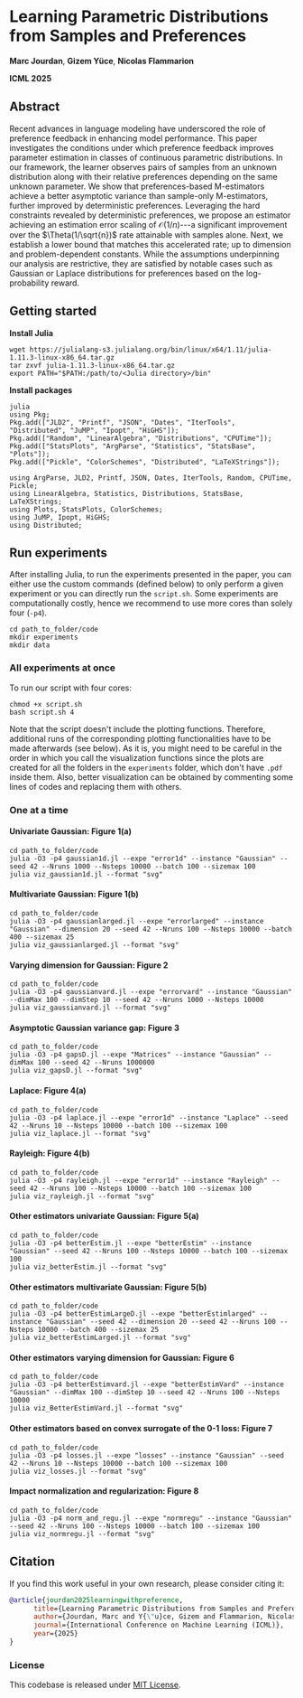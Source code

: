 # Learning Parametric Distributions from Samples and Preferences

**Marc Jourdan**, **Gizem Yüce**, **Nicolas Flammarion**

**ICML 2025**

## Abstract

Recent advances in language modeling have underscored the role of preference feedback in enhancing model performance. This paper investigates the conditions under which preference feedback improves parameter estimation in classes of continuous parametric distributions. In our framework, the learner observes pairs of samples from an unknown distribution along with their relative preferences depending on the same unknown parameter. We show that preferences-based M-estimators achieve a better asymptotic variance than sample-only M-estimators, further improved by deterministic preferences. Leveraging the hard constraints revealed by deterministic preferences, we propose an estimator achieving an estimation error scaling of $\mathcal{O}(1/n)$---a significant improvement over the $\Theta(1/\sqrt{n})$ rate attainable with samples alone. Next, we establish a lower bound that matches this accelerated rate; up to dimension and problem-dependent constants. While the assumptions underpinning our analysis are restrictive, they are satisfied by notable cases such as Gaussian or Laplace distributions for preferences based on the log-probability reward.

## Getting started

**Install Julia**
```
wget https://julialang-s3.julialang.org/bin/linux/x64/1.11/julia-1.11.3-linux-x86_64.tar.gz
tar zxvf julia-1.11.3-linux-x86_64.tar.gz
export PATH="$PATH:/path/to/<Julia directory>/bin"
```

**Install packages**
```
julia
using Pkg;
Pkg.add(["JLD2", "Printf", "JSON", "Dates", "IterTools", "Distributed", "JuMP", "Ipopt", "HiGHS"]);
Pkg.add(["Random", "LinearAlgebra", "Distributions", "CPUTime"]);
Pkg.add(["StatsPlots", "ArgParse", "Statistics", "StatsBase", "Plots"]);
Pkg.add(["Pickle", "ColorSchemes", "Distributed", "LaTeXStrings"]);

using ArgParse, JLD2, Printf, JSON, Dates, IterTools, Random, CPUTime, Pickle;
using LinearAlgebra, Statistics, Distributions, StatsBase, LaTeXStrings;
using Plots, StatsPlots, ColorSchemes;
using JuMP, Ipopt, HiGHS;
using Distributed;
```

## Run experiments

After installing Julia, to run the experiments presented in the paper, you can either use the custom commands (defined below) to only perform a given experiment or you can directly run the `script.sh`. Some experiments are computationally costly, hence we recommend to use more cores than solely four (`-p4`).

```
cd path_to_folder/code
mkdir experiments
mkdir data
```

### All experiments at once

To run our script with four cores:
```
chmod +x script.sh
bash script.sh 4
```
Note that the script doesn't include the plotting functions. Therefore, additional runs of the corresponding plotting functionalities have to be made afterwards (see below). As it is, you might need to be careful in the order in which you call the visualization functions since the plots are created for all the folders in the `experiments` folder, which don't have `.pdf` inside them. Also, better visualization can be obtained by commenting some lines of codes and replacing them with others.

### One at a time

#### Univariate Gaussian: Figure 1(a)

```
cd path_to_folder/code
julia -O3 -p4 gaussian1d.jl --expe "error1d" --instance "Gaussian" --seed 42 --Nruns 1000 --Nsteps 10000 --batch 100 --sizemax 100
julia viz_gaussian1d.jl --format "svg"
```

#### Multivariate Gaussian: Figure 1(b)

```
cd path_to_folder/code
julia -O3 -p4 gaussianlarged.jl --expe "errorlarged" --instance "Gaussian" --dimension 20 --seed 42 --Nruns 100 --Nsteps 10000 --batch 400 --sizemax 25
julia viz_gaussianlarged.jl --format "svg"
```

#### Varying dimension for Gaussian: Figure 2

```
cd path_to_folder/code
julia -O3 -p4 gaussianvard.jl --expe "errorvard" --instance "Gaussian" --dimMax 100 --dimStep 10 --seed 42 --Nruns 1000 --Nsteps 10000
julia viz_gaussianvard.jl --format "svg"
```

#### Asymptotic Gaussian variance gap: Figure 3

```
cd path_to_folder/code
julia -O3 -p4 gapsD.jl --expe "Matrices" --instance "Gaussian" --dimMax 100 --seed 42 --Nruns 1000000 
julia viz_gapsD.jl --format "svg"
```

#### Laplace: Figure 4(a)

```
cd path_to_folder/code
julia -O3 -p4 laplace.jl --expe "error1d" --instance "Laplace" --seed 42 --Nruns 10 --Nsteps 10000 --batch 100 --sizemax 100
julia viz_laplace.jl --format "svg"
```

#### Rayleigh: Figure 4(b)

```
cd path_to_folder/code
julia -O3 -p4 rayleigh.jl --expe "error1d" --instance "Rayleigh" --seed 42 --Nruns 100 --Nsteps 10000 --batch 100 --sizemax 100
julia viz_rayleigh.jl --format "svg"
```

#### Other estimators univariate Gaussian: Figure 5(a)

```
cd path_to_folder/code
julia -O3 -p4 betterEstim.jl --expe "betterEstim" --instance "Gaussian" --seed 42 --Nruns 100 --Nsteps 10000 --batch 100 --sizemax 100
julia viz_betterEstim.jl --format "svg"
```

#### Other estimators multivariate Gaussian: Figure 5(b)

```
cd path_to_folder/code
julia -O3 -p4 betterEstimLargeD.jl --expe "betterEstimlarged" --instance "Gaussian" --seed 42 --dimension 20 --seed 42 --Nruns 100 --Nsteps 10000 --batch 400 --sizemax 25
julia viz_betterEstimLarged.jl --format "svg"
```

#### Other estimators varying dimension for Gaussian: Figure 6

```
cd path_to_folder/code
julia -O3 -p4 betterEstimvard.jl --expe "betterEstimVard" --instance "Gaussian" --dimMax 100 --dimStep 10 --seed 42 --Nruns 100 --Nsteps 10000
julia viz_BetterEstimVard.jl --format "svg"
```

#### Other estimators based on convex surrogate of the 0-1 loss: Figure 7

```
cd path_to_folder/code
julia -O3 -p4 losses.jl --expe "losses" --instance "Gaussian" --seed 42 --Nruns 10 --Nsteps 10000 --batch 100 --sizemax 100
julia viz_losses.jl --format "svg"
```

#### Impact normalization and regularization: Figure 8

```
cd path_to_folder/code
julia -O3 -p4 norm_and_regu.jl --expe "normregu" --instance "Gaussian" --seed 42 --Nruns 100 --Nsteps 10000 --batch 100 --sizemax 100
julia viz_normregu.jl --format "svg"
```


## Citation

If you find this work useful in your own research, please consider citing it: 
```bibtex
@article{jourdan2025learningwithpreference,
      title={Learning Parametric Distributions from Samples and Preferences}, 
      author={Jourdan, Marc and Y{\"u}ce, Gizem and Flammarion, Nicolas},
      journal={International Conference on Machine Learning (ICML)},
      year={2025}
}
```

### License
This codebase is released under [MIT License](LICENSE).